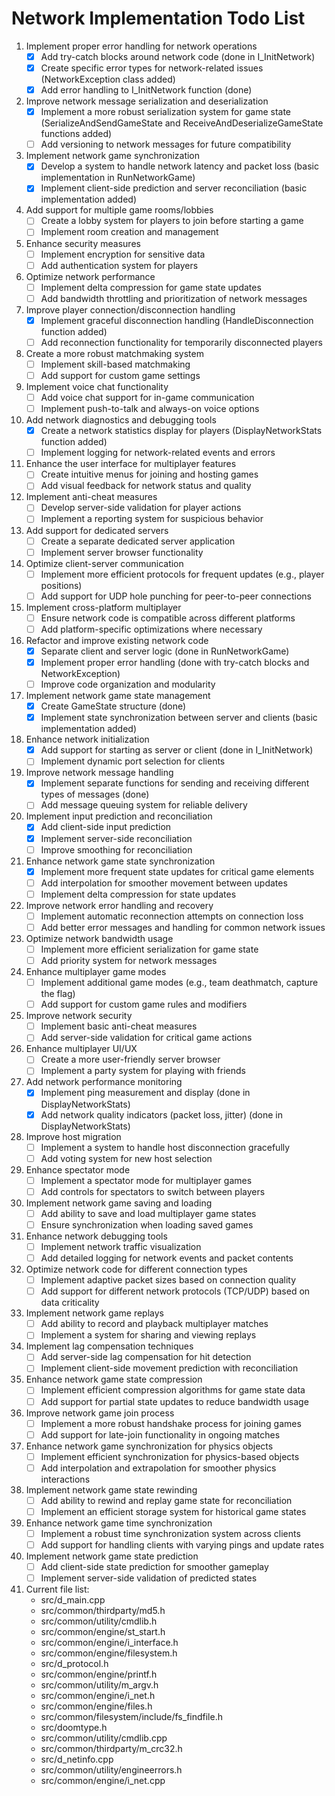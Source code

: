 # Network Implementation Todo List

1. Implement proper error handling for network operations
   - [x] Add try-catch blocks around network code (done in I_InitNetwork)
   - [x] Create specific error types for network-related issues (NetworkException class added)
   - [x] Add error handling to I_InitNetwork function (done)

2. Improve network message serialization and deserialization
   - [x] Implement a more robust serialization system for game state (SerializeAndSendGameState and ReceiveAndDeserializeGameState functions added)
   - [ ] Add versioning to network messages for future compatibility

3. Implement network game synchronization
   - [x] Develop a system to handle network latency and packet loss (basic implementation in RunNetworkGame)
   - [x] Implement client-side prediction and server reconciliation (basic implementation added)

4. Add support for multiple game rooms/lobbies
   - [ ] Create a lobby system for players to join before starting a game
   - [ ] Implement room creation and management

5. Enhance security measures
   - [ ] Implement encryption for sensitive data
   - [ ] Add authentication system for players

6. Optimize network performance
   - [ ] Implement delta compression for game state updates
   - [ ] Add bandwidth throttling and prioritization of network messages

7. Improve player connection/disconnection handling
   - [x] Implement graceful disconnection handling (HandleDisconnection function added)
   - [ ] Add reconnection functionality for temporarily disconnected players

8. Create a more robust matchmaking system
   - [ ] Implement skill-based matchmaking
   - [ ] Add support for custom game settings

9. Implement voice chat functionality
   - [ ] Add voice chat support for in-game communication
   - [ ] Implement push-to-talk and always-on voice options

10. Add network diagnostics and debugging tools
    - [x] Create a network statistics display for players (DisplayNetworkStats function added)
    - [ ] Implement logging for network-related events and errors

11. Enhance the user interface for multiplayer features
    - [ ] Create intuitive menus for joining and hosting games
    - [ ] Add visual feedback for network status and quality

12. Implement anti-cheat measures
    - [ ] Develop server-side validation for player actions
    - [ ] Implement a reporting system for suspicious behavior

13. Add support for dedicated servers
    - [ ] Create a separate dedicated server application
    - [ ] Implement server browser functionality

14. Optimize client-server communication
    - [ ] Implement more efficient protocols for frequent updates (e.g., player positions)
    - [ ] Add support for UDP hole punching for peer-to-peer connections

15. Implement cross-platform multiplayer
    - [ ] Ensure network code is compatible across different platforms
    - [ ] Add platform-specific optimizations where necessary

16. Refactor and improve existing network code
    - [x] Separate client and server logic (done in RunNetworkGame)
    - [x] Implement proper error handling (done with try-catch blocks and NetworkException)
    - [ ] Improve code organization and modularity

17. Implement network game state management
    - [x] Create GameState structure (done)
    - [x] Implement state synchronization between server and clients (basic implementation added)

18. Enhance network initialization
    - [x] Add support for starting as server or client (done in I_InitNetwork)
    - [ ] Implement dynamic port selection for clients

19. Improve network message handling
    - [x] Implement separate functions for sending and receiving different types of messages (done)
    - [ ] Add message queuing system for reliable delivery

20. Implement input prediction and reconciliation
    - [x] Add client-side input prediction
    - [x] Implement server-side reconciliation
    - [ ] Improve smoothing for reconciliation

21. Enhance network game state synchronization
    - [x] Implement more frequent state updates for critical game elements
    - [ ] Add interpolation for smoother movement between updates
    - [ ] Implement delta compression for state updates

22. Improve network error handling and recovery
    - [ ] Implement automatic reconnection attempts on connection loss
    - [ ] Add better error messages and handling for common network issues

23. Optimize network bandwidth usage
    - [ ] Implement more efficient serialization for game state
    - [ ] Add priority system for network messages

24. Enhance multiplayer game modes
    - [ ] Implement additional game modes (e.g., team deathmatch, capture the flag)
    - [ ] Add support for custom game rules and modifiers

25. Improve network security
    - [ ] Implement basic anti-cheat measures
    - [ ] Add server-side validation for critical game actions

26. Enhance multiplayer UI/UX
    - [ ] Create a more user-friendly server browser
    - [ ] Implement a party system for playing with friends

27. Add network performance monitoring
    - [x] Implement ping measurement and display (done in DisplayNetworkStats)
    - [x] Add network quality indicators (packet loss, jitter) (done in DisplayNetworkStats)

28. Improve host migration
    - [ ] Implement a system to handle host disconnection gracefully
    - [ ] Add voting system for new host selection

29. Enhance spectator mode
    - [ ] Implement a spectator mode for multiplayer games
    - [ ] Add controls for spectators to switch between players

30. Implement network game saving and loading
    - [ ] Add ability to save and load multiplayer game states
    - [ ] Ensure synchronization when loading saved games

31. Enhance network debugging tools
    - [ ] Implement network traffic visualization
    - [ ] Add detailed logging for network events and packet contents

32. Optimize network code for different connection types
    - [ ] Implement adaptive packet sizes based on connection quality
    - [ ] Add support for different network protocols (TCP/UDP) based on data criticality

33. Implement network game replays
    - [ ] Add ability to record and playback multiplayer matches
    - [ ] Implement a system for sharing and viewing replays

34. Implement lag compensation techniques
    - [ ] Add server-side lag compensation for hit detection
    - [ ] Implement client-side movement prediction with reconciliation

35. Enhance network game state compression
    - [ ] Implement efficient compression algorithms for game state data
    - [ ] Add support for partial state updates to reduce bandwidth usage

36. Improve network game join process
    - [ ] Implement a more robust handshake process for joining games
    - [ ] Add support for late-join functionality in ongoing matches

37. Enhance network game synchronization for physics objects
    - [ ] Implement efficient synchronization for physics-based objects
    - [ ] Add interpolation and extrapolation for smoother physics interactions

38. Implement network game state rewinding
    - [ ] Add ability to rewind and replay game state for reconciliation
    - [ ] Implement an efficient storage system for historical game states

39. Enhance network game time synchronization
    - [ ] Implement a robust time synchronization system across clients
    - [ ] Add support for handling clients with varying pings and update rates

40. Implement network game state prediction
    - [ ] Add client-side state prediction for smoother gameplay
    - [ ] Implement server-side validation of predicted states

41. Current file list:
    - src/d_main.cpp
    - src/common/thirdparty/md5.h
    - src/common/utility/cmdlib.h
    - src/common/engine/st_start.h
    - src/common/engine/i_interface.h
    - src/common/engine/filesystem.h
    - src/d_protocol.h
    - src/common/engine/printf.h
    - src/common/utility/m_argv.h
    - src/common/engine/i_net.h
    - src/common/engine/files.h
    - src/common/filesystem/include/fs_findfile.h
    - src/doomtype.h
    - src/common/utility/cmdlib.cpp
    - src/common/thirdparty/m_crc32.h
    - src/d_netinfo.cpp
    - src/common/utility/engineerrors.h
    - src/common/engine/i_net.cpp